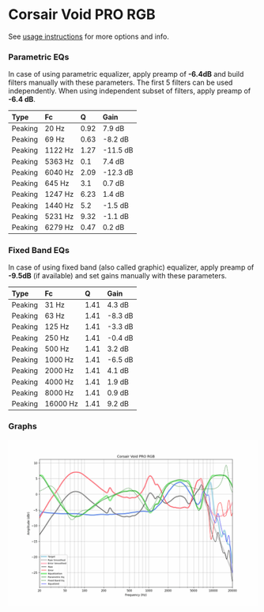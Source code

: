 # Corsair Void PRO RGB
See [usage instructions](https://github.com/jaakkopasanen/AutoEq#usage) for more options and info.

### Parametric EQs
In case of using parametric equalizer, apply preamp of **-6.4dB** and build filters manually
with these parameters. The first 5 filters can be used independently.
When using independent subset of filters, apply preamp of **-6.4 dB**.

| Type    | Fc      |    Q | Gain     |
|:--------|:--------|:-----|:---------|
| Peaking | 20 Hz   | 0.92 | 7.9 dB   |
| Peaking | 69 Hz   | 0.63 | -8.2 dB  |
| Peaking | 1122 Hz | 1.27 | -11.5 dB |
| Peaking | 5363 Hz | 0.1  | 7.4 dB   |
| Peaking | 6040 Hz | 2.09 | -12.3 dB |
| Peaking | 645 Hz  | 3.1  | 0.7 dB   |
| Peaking | 1247 Hz | 6.23 | 1.4 dB   |
| Peaking | 1440 Hz | 5.2  | -1.5 dB  |
| Peaking | 5231 Hz | 9.32 | -1.1 dB  |
| Peaking | 6279 Hz | 0.47 | 0.2 dB   |

### Fixed Band EQs
In case of using fixed band (also called graphic) equalizer, apply preamp of **-9.5dB**
(if available) and set gains manually with these parameters.

| Type    | Fc       |    Q | Gain    |
|:--------|:---------|:-----|:--------|
| Peaking | 31 Hz    | 1.41 | 4.3 dB  |
| Peaking | 63 Hz    | 1.41 | -8.3 dB |
| Peaking | 125 Hz   | 1.41 | -3.3 dB |
| Peaking | 250 Hz   | 1.41 | -0.4 dB |
| Peaking | 500 Hz   | 1.41 | 3.2 dB  |
| Peaking | 1000 Hz  | 1.41 | -6.5 dB |
| Peaking | 2000 Hz  | 1.41 | 4.1 dB  |
| Peaking | 4000 Hz  | 1.41 | 1.9 dB  |
| Peaking | 8000 Hz  | 1.41 | 0.9 dB  |
| Peaking | 16000 Hz | 1.41 | 9.2 dB  |

### Graphs
![](./Corsair%20Void%20PRO%20RGB.png)